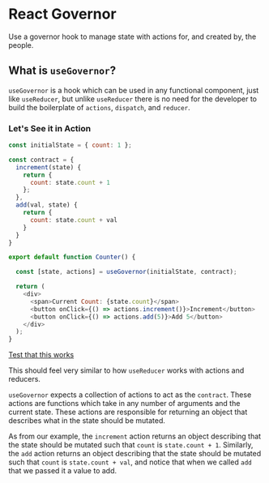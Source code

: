 # React Governor

Use a governor hook to manage state with actions for, and created by, the people.

## What is `useGovernor`?

`useGovernor` is a hook which can be used in any functional component, just like
`useReducer`, but unlike `useReducer` there is no need for the developer to
build the boilerplate of `actions`, `dispatch`, and `reducer`.

### Let's See it in Action

```JavaScript
const initialState = { count: 1 };

const contract = {
  increment(state) {
    return {
      count: state.count + 1
    };
  },
  add(val, state) {
    return {
      count: state.count + val
    }
  }
}

export default function Counter() {

  const [state, actions] = useGovernor(initialState, contract);

  return (
    <div>
      <span>Current Count: {state.count}</span>
      <button onClick={() => actions.increment()}>Increment</button>
      <button onClick={() => actions.add(5)}>Add 5</button>
    </div>
  );
}
```

[Test that this works](https://codesandbox.io/s/934jnrrpmr)

This should feel very similar to how `useReducer` works with actions and
reducers.

`useGovernor` expects a collection of actions to act as the `contract`.
These actions are functions which take in any number of arguments and the
current state. These actions are responsible for returning an object that
describes what in the state should be mutated.

As from our example, the `increment` action returns an object describing that
the state should be mutated such that `count` is `state.count + 1`. Similarly,
the `add` action returns an object describing that the state should be mutated
such that `count` is `state.count + val`, and notice that when we called `add`
that we passed it a value to add.

